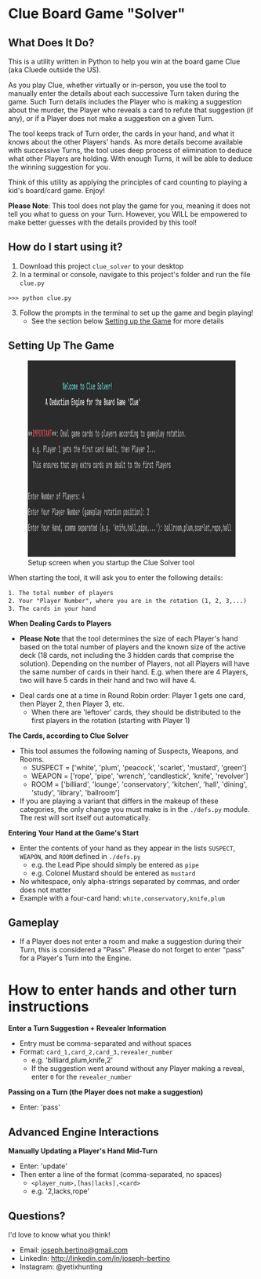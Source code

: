 # Clue Board Game "Solver"

## What Does It Do?
This is a utility written in Python to help you win at the board game Clue (aka Cluede outside the US).

As you play Clue, whether virtually or in-person, you use the tool to manually enter the details about each successive Turn taken during the game. Such Turn details includes the Player who is making a suggestion about the murder, the Player who reveals a card to refute that suggestion (if any), or if a Player does not make a suggestion on a given Turn. 

The tool keeps track of Turn order, the cards in your hand, and what it knows about the other Players' hands. As more details become available with successive Turns, the tool uses deep process of elimination to deduce what other Players are holding. With enough Turns, it will be able to deduce the winning suggestion for you.

Think of this utility as applying the principles of card counting to playing a kid's board/card game. Enjoy!

**Please Note**: This tool does not play the game for you, meaning it does not tell you what to guess on your Turn. However, you WILL be empowered to make better guesses with the details provided by this tool!

## How do I start using it?

1. Download this project `clue_solver` to your desktop
2. In a terminal or console, navigate to this project's folder and run the file `clue.py`
```term
>>> python clue.py
```
3. Follow the prompts in the terminal to set up the game and begin playing!
    + See the section below [Setting up the Game](#setting-up-the-game) for more details

## Setting Up The Game

<figure>
    <img src="sources/setup_screen.png" width="900" height="400">
    <figcaption>Setup screen when you startup the Clue Solver tool</figcaption>
</figure>

When starting the tool, it will ask you to enter the following details:

    1. The total number of players
    2. Your "Player Number", where you are in the rotation (1, 2, 3,...)
    3. The cards in your hand

**When Dealing Cards to Players**
+ **Please Note** that the tool determines the size of each Player's hand based on the total number of players and the known size of the active deck (18 cards, not including the 3 hidden cards that comprise the solution). Depending on the number of Players, not all Players will have the same number of cards in their hand. E.g. when there are 4 Players, two will have 5 cards in their hand and two will have 4.
* Deal cards one at a time in Round Robin order: Player 1 gets one card, then Player 2, then Player 3, etc.
  * When there are 'leftover' cards, they should be distributed to the first players in the rotation (starting with Player 1)

**The Cards, according to Clue Solver**
* This tool assumes the following naming of Suspects, Weapons, and Rooms. 
  * SUSPECT = ['white', 'plum', 'peacock', 'scarlet', 'mustard', 'green']
  * WEAPON = ['rope', 'pipe', 'wrench', 'candlestick', 'knife', 'revolver']
  * ROOM = ['billiard', 'lounge', 'conservatory', 'kitchen', 'hall', 'dining', 'study', 'library', 'ballroom']
* If you are playing a variant that differs in the makeup of these categories, the only change you must make is in the `./defs.py` module. The rest will sort itself out automatically.

**Entering Your Hand at the Game's Start**
  + Enter the contents of your hand as they appear in the lists `SUSPECT`, `WEAPON`, and `ROOM` defined in `./defs.py`
    + e.g. the Lead Pipe should simply be entered as `pipe`
    + e.g. Colonel Mustard should be entered as `mustard`
  + No whitespace, only alpha-strings separated by commas, and order does not matter
  + Example with a four-card hand: `white,conservatory,knife,plum`

## Gameplay

<what the details look like>
<entering a turn>
<when the tool gives you hints>

* If a Player does not enter a room and make a suggestion during their Turn, this is considered a "Pass". Please do not forget to enter "pass" for a Player's Turn into the Engine.


# How to enter hands and other turn instructions

**Enter a Turn Suggestion + Revealer Information**
  + Entry must be comma-separated and without spaces
  + Format: `card_1,card_2,card_3,revealer_number`
    + e.g. 'billiard,plum,knife,2'
    + If the suggestion went around without any Player making a reveal, enter `0` for the `revealer_number`

**Passing on a Turn (the Player does not make a suggestion)**
  + Enter: 'pass'

## Advanced Engine Interactions

**Manually Updating a Player's Hand Mid-Turn**
  + Enter: 'update'
  + Then enter a line of the format (comma-separated, no spaces)
    + `<player_num>,[has|lacks],<card>`
    + e.g. '2,lacks,rope'



## Questions?

I'd love to know what you think!

+ Email: joseph.bertino@gmail.com
+ LinkedIn: http://linkedin.com/in/joseph-bertino
+ Instagram: @yetixhunting